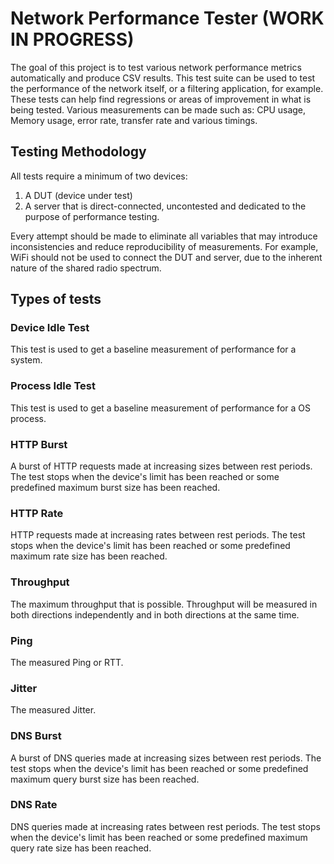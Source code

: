 # Network Performance Tester (WORK IN PROGRESS)

The goal of this project is to test various network performance metrics automatically and produce CSV results. This test suite can be used to test the performance of the network itself, or a filtering application, for example. These tests can help find regressions or areas of improvement in what is being tested. Various measurements can be made such as: CPU usage, Memory usage, error rate, transfer rate and various timings.

## Testing Methodology

All tests require a minimum of two devices:

1. A DUT (device under test)
2. A server that is direct-connected, uncontested and dedicated to the purpose of performance testing.

Every attempt should be made to eliminate all variables that may introduce inconsistencies and reduce reproducibility of measurements. For example, WiFi should not be used to connect the DUT and server, due to the inherent nature of the shared radio spectrum.

## Types of tests

### Device Idle Test

This test is used to get a baseline measurement of performance for a system.

### Process Idle Test

This test is used to get a baseline measurement of performance for a OS process.

### HTTP Burst

A burst of HTTP requests made at increasing sizes between rest periods. The test stops when the device's limit has been reached or some predefined maximum burst size has been reached.

### HTTP Rate

HTTP requests made at increasing rates between rest periods. The test stops when the device's limit has been reached or some predefined maximum rate size has been reached.

### Throughput

The maximum throughput that is possible. Throughput will be measured in both directions independently and in both directions at the same time. 

### Ping

The measured Ping or RTT.

### Jitter

The measured Jitter.

### DNS Burst

A burst of DNS queries made at increasing sizes between rest periods. The test stops when the device's limit has been reached or some predefined maximum query burst size has been reached.

### DNS Rate

DNS queries made at increasing rates between rest periods. The test stops when the device's limit has been reached or some predefined maximum query rate size has been reached.
